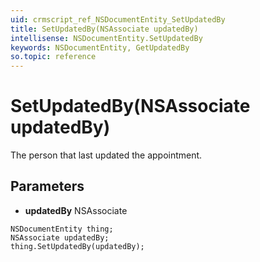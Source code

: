 ```yaml
---
uid: crmscript_ref_NSDocumentEntity_SetUpdatedBy
title: SetUpdatedBy(NSAssociate updatedBy)
intellisense: NSDocumentEntity.SetUpdatedBy
keywords: NSDocumentEntity, GetUpdatedBy
so.topic: reference
---
```


# SetUpdatedBy(NSAssociate updatedBy)

The person that last updated the appointment.

## Parameters

* **updatedBy** NSAssociate

```crmscript
NSDocumentEntity thing;
NSAssociate updatedBy;
thing.SetUpdatedBy(updatedBy);
```

